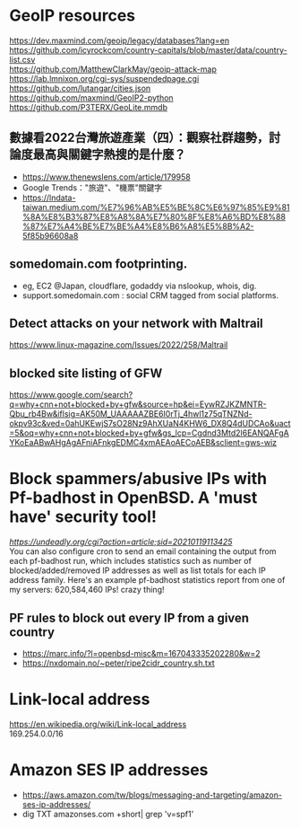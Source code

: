 # GeoIP resources
https://dev.maxmind.com/geoip/legacy/databases?lang=en <br>
https://github.com/icyrockcom/country-capitals/blob/master/data/country-list.csv <br>
https://github.com/MatthewClarkMay/geoip-attack-map <br>
https://lab.lmnixon.org/cgi-sys/suspendedpage.cgi <br>
https://github.com/lutangar/cities.json <br>
https://github.com/maxmind/GeoIP2-python <br>
https://github.com/P3TERX/GeoLite.mmdb
## 數據看2022台灣旅遊產業（四）：觀察社群趨勢，討論度最高與關鍵字熱搜的是什麼？
 - https://www.thenewslens.com/article/179958
 - Google Trends："旅遊"、"機票"關鍵字
 - https://lndata-taiwan.medium.com/%E7%96%AB%E5%BE%8C%E6%97%85%E9%81%8A%E8%B3%87%E8%A8%8A%E7%80%8F%E8%A6%BD%E8%88%87%E7%A4%BE%E7%BE%A4%E8%B6%A8%E5%8B%A2-5f85b96608a8
## somedomain.com footprinting.
 - eg, EC2 @Japan, cloudflare, godaddy via nslookup, whois, dig.
 - support.somedomain.com : social CRM tagged from social platforms.
## Detect attacks on your network with Maltrail
https://www.linux-magazine.com/Issues/2022/258/Maltrail
## blocked site listing of GFW
https://www.google.com/search?q=why+cnn+not+blocked+by+gfw&source=hp&ei=EywRZJKZMNTR-Qbu_rb4Bw&iflsig=AK50M_UAAAAAZBE6I0rTj_4hwl1z75qTNZNd-okpv93c&ved=0ahUKEwjS7sO28Nz9AhXUaN4KHW6_DX8Q4dUDCAo&uact=5&oq=why+cnn+not+blocked+by+gfw&gs_lcp=Cgdnd3Mtd2l6EANQAFgAYKoEaABwAHgAgAFniAFnkgEDMC4xmAEAoAECoAEB&sclient=gws-wiz

# Block spammers/abusive IPs with Pf-badhost in OpenBSD. A 'must have' security tool!
<i>https://undeadly.org/cgi?action=article;sid=20210119113425</i><br>
You can also configure cron to send an email containing the output from each pf-badhost run, which includes statistics such as number of blocked/added/removed IP addresses as well as list totals for each IP address family. Here's an example pf-badhost statistics report from one of my servers: 620,584,460 IPs! crazy thing!
## PF rules to block out every IP from a given country 
 - https://marc.info/?l=openbsd-misc&m=167043335202280&w=2
 - https://nxdomain.no/~peter/ripe2cidr_country.sh.txt
# Link-local address
https://en.wikipedia.org/wiki/Link-local_address <br>
169.254.0.0/16 
# Amazon SES IP addresses
- https://aws.amazon.com/tw/blogs/messaging-and-targeting/amazon-ses-ip-addresses/
- dig TXT amazonses.com +short| grep 'v=spf1'
